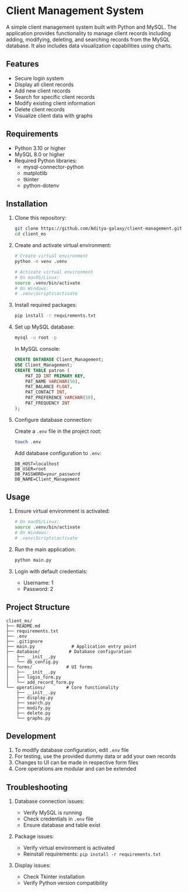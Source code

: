 # Client Management System

A simple client management system built with Python and MySQL. The application provides functionality to manage client records including adding, modifying, deleting, and searching records from the MySQL database. It also includes data visualization capabilities using charts.

## Features

- Secure login system
- Display all client records
- Add new client records
- Search for specific client records
- Modify existing client information
- Delete client records
- Visualize client data with graphs

## Requirements

- Python 3.10 or higher
- MySQL 8.0 or higher
- Required Python libraries:
  - mysql-connector-python
  - matplotlib
  - tkinter
  - python-dotenv

## Installation

1. Clone this repository:

   ```bash
   git clone https://github.com/Aditya-galaxy/client-management.git
   cd client_ms
   ```

2. Create and activate virtual environment:

   ```bash
   # Create virtual environment
   python -m venv .venv

   # Activate virtual environment
   # On macOS/Linux:
   source .venv/bin/activate
   # On Windows:
   # .venv\Scripts\activate
   ```

3. Install required packages:

   ```bash
   pip install -r requirements.txt
   ```

4. Set up MySQL database:

   ```bash
   mysql -u root -p
   ```

   In MySQL console:

   ```sql
   CREATE DATABASE Client_Management;
   USE Client_Management;
   CREATE TABLE patron (
       PAT_ID INT PRIMARY KEY,
       PAT_NAME VARCHAR(50),
       PAT_BALANCE FLOAT,
       PAT_CONTACT INT,
       PAT_PREFERENCE VARCHAR(50),
       PAT_FREQUENCY INT
   );
   ```

5. Configure database connection:

   Create a `.env` file in the project root:

   ```bash
   touch .env
   ```

   Add database configuration to `.env`:

   ```
   DB_HOST=localhost
   DB_USER=root
   DB_PASSWORD=your_password
   DB_NAME=Client_Management
   ```

## Usage

1. Ensure virtual environment is activated:

   ```bash
   # On macOS/Linux:
   source .venv/bin/activate
   # On Windows:
   # .venv\Scripts\activate
   ```

2. Run the main application:

   ```bash
   python main.py
   ```

3. Login with default credentials:
   - Username: 1
   - Password: 2

## Project Structure

```
client_ms/
├── README.md
├── requirements.txt
├── .env
├── .gitignore
├── main.py              # Application entry point
├── database/           # Database configuration
│   ├── __init__.py
│   └── db_config.py
├── forms/             # UI forms
│   ├── __init__.py
│   ├── login_form.py
│   └── add_record_form.py
└── operations/        # Core functionality
    ├── __init__.py
    ├── display.py
    ├── search.py
    ├── modify.py
    ├── delete.py
    └── graphs.py
```

## Development

1. To modify database configuration, edit `.env` file
2. For testing, use the provided dummy data or add your own records
3. Changes to UI can be made in respective form files
4. Core operations are modular and can be extended

## Troubleshooting

1. Database connection issues:

   - Verify MySQL is running
   - Check credentials in `.env` file
   - Ensure database and table exist

2. Package issues:

   - Verify virtual environment is activated
   - Reinstall requirements: `pip install -r requirements.txt`

3. Display issues:
   - Check Tkinter installation
   - Verify Python version compatibility

